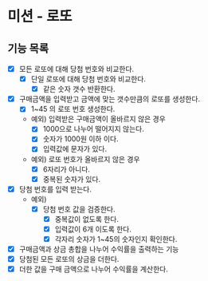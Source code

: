 # 미션 - 로또

## 기능 목록

-[x] 모든 로또에 대해 당첨 번호와 비교한다.
  -[x] 단일 로또에 대해 당첨 번호와 비교한다.
    -[x] 같은 숫자 갯수 반환한다.

-[x] 구매금액을 입력받고 금액에 맞는 갯수만큼의 로또를 생성한다.
  -[x] 1~45 의 로또 번호 생성한다.

  - 예외) 입력받은 구매금액이 올바르지 않은 경우
    -[x] 1000으로 나누어 떨어지지 않는다.
    -[x] 숫자가 1000원 이하 이다.
    -[x] 입력값에 문자가 있다.
  
  - 예외) 로또 번호가 올바르지 않은 경우
     -[x] 6자리가 아니다.
     -[x] 중복된 숫자가 있다.

-[x] 당첨 번호를 입력 받는다. 
  - 예외) 
    - [x] 당첨 번호 값을 검증한다.
      - [x] 중복값이 없도록 한다.
      - [x] 입력값이 6개 이도록 한다.
      - [x] 각자리 숫자가 1~45의 숫자인지 확인한다.

-[x] 구매금액과 상금 총합을 나누어 수익률을 출력하는 기능
 -[x] 당첨된 모든 로또의 상금을 더한다.
 -[x] 더한 값을 구매 금액으로 나누어 수익률을 계산한다.